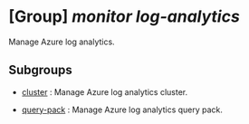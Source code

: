 # [Group] _monitor log-analytics_

Manage Azure log analytics.

## Subgroups

- [cluster](/Commands/monitor/log-analytics/cluster/readme.md)
: Manage Azure log analytics cluster.

- [query-pack](/Commands/monitor/log-analytics/query-pack/readme.md)
: Manage Azure log analytics query pack.
